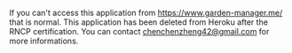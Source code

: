 If you can't access this application from https://www.garden-manager.me/ that is normal. This application has been deleted from Heroku after the RNCP certification. You can contact chenchenzheng42@gmail.com for more informations.

